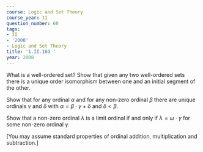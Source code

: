 ```yaml
---
course: Logic and Set Theory
course_year: II
question_number: 60
tags:
- II
- '2008'
- Logic and Set Theory
title: '1.II.16G '
year: 2008
---
```



What is a well-ordered set? Show that given any two well-ordered sets there is a unique order isomorphism between one and an initial segment of the other.

Show that for any ordinal $\alpha$ and for any non-zero ordinal $\beta$ there are unique ordinals $\gamma$ and $\delta$ with $\alpha=\beta \cdot \gamma+\delta$ and $\delta<\beta$.

Show that a non-zero ordinal $\lambda$ is a limit ordinal if and only if $\lambda=\omega \cdot \gamma$ for some non-zero ordinal $\gamma$.

[You may assume standard properties of ordinal addition, multiplication and subtraction.]